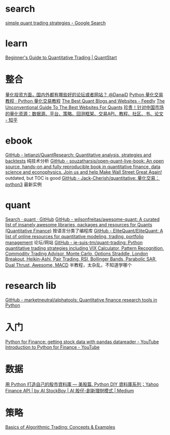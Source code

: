 # search
[simple quant trading strategies - Google Search](https://www.google.com/search?q=simple+quant+trading+strategies)

# learn
[Beginner's Guide to Quantitative Trading | QuantStart](https://www.quantstart.com/articles/Beginners-Guide-to-Quantitative-Trading/)

# 整合
[量化投资方面，国内外都有哪些好的论坛或者网站？ @DanaiD](https://www.zhihu.com/question/20874888/answer/2077412556)
[Python 量化交易教程 · Python 量化交易教程](https://wizardforcel.gitbooks.io/python-quant-uqer/content/)
[The Best Quant Blogs and Websites - Feedly](https://feedly.com/i/top/quant-blogs)
[The Unconventional Guide To The Best Websites For Quants](https://blog.quantinsti.com/unconventional-guide-best-websites-quants/)
[珍贵！针对中国市场的量化资源：数据源、平台、策略、回测框架、交易API、教程、社区、书、论文 - 知乎](https://zhuanlan.zhihu.com/p/350803175)

# ebook
[GitHub - letianzj/QuantResearch: Quantitative analysis, strategies and backtests](https://github.com/letianzj/QuantResearch)
	纯技术分析
[GitHub - souzatharsis/open-quant-live-book: An open source, hands-on and fully reproducible book in quantitative finance, data science and econophysics. Join us and help Make Wall Street Great Again!](https://github.com/souzatharsis/open-quant-live-book)
	outdated, but TOC is good
[GitHub - Jack-Cherish/quantitative: 量化交易：python3](https://github.com/Jack-Cherish/quantitative)
	最新实例

# quant
[Search · quant · GitHub](https://github.com/search?o=desc&p=1&q=quant&s=stars&type=Repositories)
[GitHub - wilsonfreitas/awesome-quant: A curated list of insanely awesome libraries, packages and resources for Quants (Quantitative Finance)](https://github.com/wilsonfreitas/awesome-quant)
	按语言分类了编程库
[GitHub - EliteQuant/EliteQuant: A list of online resources for quantitative modeling, trading, portfolio management](https://github.com/EliteQuant/EliteQuant#websites-forums-blogs)
	论坛/网站
[GitHub - je-suis-tm/quant-trading: Python quantitative trading strategies including VIX Calculator, Pattern Recognition, Commodity Trading Advisor, Monte Carlo, Options Straddle, London Breakout, Heikin-Ashi, Pair Trading, RSI, Bollinger Bands, Parabolic SAR, Dual Thrust, Awesome, MACD](https://github.com/je-suis-tm/quant-trading#11-monte-carlo-project)
	半教程，太杂乱，不知道学哪个
# research lib
[GitHub - marketneutral/alphatools: Quantitative finance research tools in Python](https://github.com/marketneutral/alphatools)


# 入门
[Python for Finance: getting stock data with pandas datareader - YouTube](https://www.youtube.com/watch?v=t_vZDyQDUkk)
[Introduction to Python for Finance - YouTube](https://www.youtube.com/watch?v=myFD0np9eys)

# 数据
[用 Python 打造自己的股市資料庫 — 美股篇. Python DIY 資料庫系列；Yahoo Finance API | by AI StockBoy | AI 股仔-創新理財模式 | Medium](https://medium.com/ai%E8%82%A1%E4%BB%94/%E7%94%A8-python-%E6%89%93%E9%80%A0%E8%87%AA%E5%B7%B1%E7%9A%84%E8%82%A1%E5%B8%82%E8%B3%87%E6%96%99%E5%BA%AB-%E7%BE%8E%E8%82%A1%E7%AF%87-e3e896659fd6)

# 策略
[Basics of Algorithmic Trading: Concepts & Examples](https://www.investopedia.com/articles/active-trading/101014/basics-algorithmic-trading-concepts-and-examples.asp)
